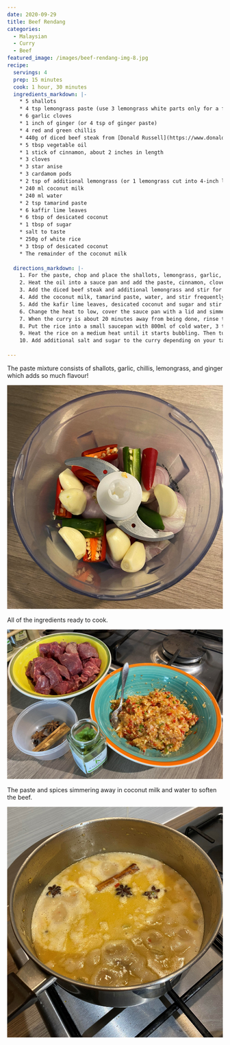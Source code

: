 ```yaml
---
date: 2020-09-29
title: Beef Rendang
categories:
  - Malaysian
  - Curry
  - Beef
featured_image: /images/beef-rendang-img-8.jpg
recipe:
  servings: 4
  prep: 15 minutes
  cook: 1 hour, 30 minutes
  ingredients_markdown: |-
    * 5 shallots
    * 4 tsp lemongrass paste (use 3 lemongrass white parts only for a fresher flavour)
    * 6 garlic cloves 
    * 1 inch of ginger (or 4 tsp of ginger paste)
    * 4 red and green chillis
    * 440g of diced beef steak from [Donald Russell](https://www.donaldrussell.com/diced-beef-steak.html)
    * 5 tbsp vegetable oil
    * 1 stick of cinnamon, about 2 inches in length
    * 3 cloves
    * 3 star anise
    * 3 cardamom pods
    * 2 tsp of additional lemongrass (or 1 lemongrass cut into 4-inch lengths and pounded)
    * 240 ml coconut milk
    * 240 ml water
    * 2 tsp tamarind paste
    * 6 kaffir lime leaves
    * 6 tbsp of desicated coconut 
    * 1 tbsp of sugar
    * salt to taste 
    * 250g of white rice
    * 3 tbsp of desicated coconut
    * The remainder of the coconut milk 

  directions_markdown: |-
    1. For the paste, chop and place the shallots, lemongrass, garlic, ginger and chillis into a food processor and process until very finely chopped.
    2. Heat the oil into a sauce pan and add the paste, cinnamon, cloves, star anise and cardamom. Stir until aromatic. 
    3. Add the diced beef steak and additional lemongrass and stir for 1 minute.
    4. Add the coconut milk, tamarind paste, water, and stir frequently on a medium heat until the beef is almost cooked. 
    5. Add the kafir lime leaves, desicated coconut and sugar and stir until well blended.
    6. Change the heat to low, cover the sauce pan with a lid and simmer for 1.5 hours.
    7. When the curry is about 20 minutes away from being done, rinse the white rice in a sieve under a tap to remove excess starch.
    8. Put the rice into a small saucepan with 800ml of cold water, 3 tbsp of desicated coconut and the remainder of the coconut milk.
    9. Heat the rice on a medium heat until it starts bubbling. Then turn the heat down to the lowest setting, cover, and cook until the water is gone.
    10. Add additional salt and sugar to the curry depending on your taste and serve.

---
```

The paste mixture consists of shallots, garlic, chillis, lemongrass, and ginger which adds so much flavour!

![Rendang curry paste](/images/beef-rendang-img-2.jpg)

All of the ingredients ready to cook.

![Rendang ingredients](/images/beef-rendang-img-6.jpg)

The paste and spices simmering away in coconut milk and water to soften the beef.

![Simmering away](/images/beef-rendang-img-5.jpg)
